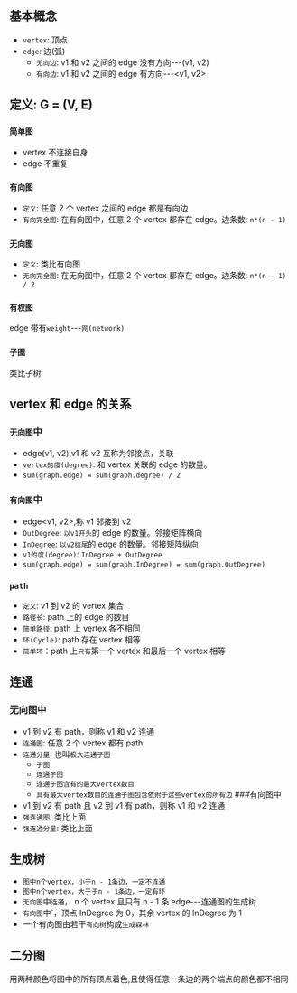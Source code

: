 ## 基本概念

- `vertex`: 顶点
- `edge`: 边(弧)
  - `无向边`: v1 和 v2 之间的 edge 没有方向---(v1, v2)
  - `有向边`: v1 和 v2 之间的 edge 有方向---<v1, v2>

## 定义: G = (V, E)

### `简单图`

- vertex 不连接自身
- edge 不重复

### `有向图`

- `定义`: 任意 2 个 vertex 之间的 edge 都是有向边
- `有向完全图`: 在有向图中，任意 2 个 vertex 都存在 edge。边条数: `n*(n - 1)`

### `无向图`

- `定义`: 类比有向图
- `无向完全图`: 在无向图中，任意 2 个 vertex 都存在 edge。边条数: `n*(n - 1) / 2`

### `有权图`

edge 带有`weight`---`网(network)`

### `子图`

类比子树

## vertex 和 edge 的关系

### `无向图`中

- edge(v1, v2),v1 和 v2 互称为邻接点，关联
- `vertex的度(degree)`: 和 vertex 关联的 edge 的数量。
- `sum(graph.edge) = sum(graph.degree) / 2`

### `有向图`中

- edge<v1, v2>,称 v1 邻接到 v2
- `OutDegree`: `以v1开头`的 edge 的数量。邻接矩阵横向
- `InDegree`: `以v2结尾`的 edge 的数量。邻接矩阵纵向
- `v1的度(degree)`: `InDegree + OutDegree`
- `sum(graph.edge) = sum(graph.InDegree) = sum(graph.OutDegree)`

### `path`

- `定义`: v1 到 v2 的 vertex 集合
- `路径长`: path 上的 edge 的数目
- `简单路径`: path 上 vertex 各不相同
- `环(Cycle)`: path 存在 vertex 相等
- `简单环`：path 上`只有`第一个 vertex 和最后一个 vertex 相等

## 连通

### 无向图中

- v1 到 v2 有 path，则称 v1 和 v2 连通
- `连通图`: 任意 2 个 vertex 都有 path
- `连通分量`: 也叫`极大连通子图`
  - `子图`
  - `连通子图`
  - `连通子图含有的最大vertex数目`
  - `具有最大vertex数目的连通子图包含依附于这些vertex的所有边` ###有向图中
- v1 到 v2 有 path 且 v2 到 v1 有 path，则称 v1 和 v2 连通
- `强连通图`: 类比上面
- `强连通分量`: 类比上面

## 生成树

- `图中n个vertex，小于n - 1条边，一定不连通`
- `图中n个vertex，大于于n - 1条边，一定有环`
- `无向图`中`连通`， n 个 vertex 且只有 n - 1 条 edge---连通图的生成树
- `有向图`中`，顶点 InDegree 为 0，其余 vertex 的 InDegree 为 1
- 一个有向图由若干`有向树`构成`生成森林`

## 二分图

用两种颜色将图中的所有顶点着色,且使得任意一条边的两个端点的颜色都不相同
